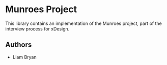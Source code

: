 # Munroes Project

This library contains an implementation of the Munroes project,
part of the interview process for xDesign.

## Authors

* Liam Bryan